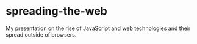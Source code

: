 # spreading-the-web
My presentation on the rise of JavaScript and web technologies and their spread outside of browsers.
